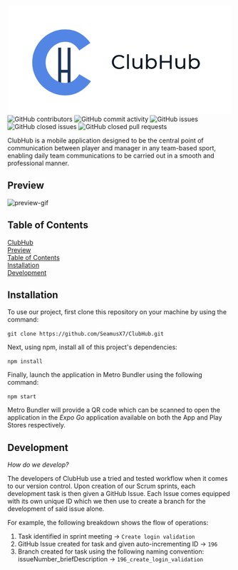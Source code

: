 ![clubhub_logo](src/assets/images/readme-header-image.PNG?raw=true)
![GitHub contributors](https://img.shields.io/github/contributors/SeamusX7/Clubhub?color=blue&style=for-the-badge)
![GitHub commit activity](https://img.shields.io/github/commit-activity/m/SeamusX7/ClubHub?color=important&style=for-the-badge)
![GitHub issues](https://img.shields.io/github/issues/SeamusX7/ClubHub?color=brightgreen&style=for-the-badge)
![GitHub closed issues](https://img.shields.io/github/issues-closed/SeamusX7/ClubHub?color=red&style=for-the-badge)
![GitHub closed pull requests](https://img.shields.io/github/issues-pr-closed/SeamusX7/ClubHub?color=red&style=for-the-badge)

ClubHub is a mobile application designed to be the central point of communication between player and manager in any team-based sport, enabling daily team communications to be carried out in a smooth and professional manner.

## Preview
![preview-gif](https://media.giphy.com/media/zzu3g1BbY1QAGZ84af/giphy.gif)

## Table of Contents
[ClubHub](#title)  
[Preview](#demo)  
[Table of Contents](#toc)  
[Installation](#installation)  
[Development](#development) 

## Installation
To use our project, first clone this repository on your machine by using the command:  

```git clone https://github.com/SeamusX7/ClubHub.git```  

Next, using npm, install all of this project's dependencies:

```npm install```

Finally, launch the application in Metro Bundler using the following command:

```npm start```

Metro Bundler will provide a QR code which can be scanned to open the application in the _Expo Go_ application available on both the App and Play Stores respectively.

## Development
_How do we develop?_  

The developers of ClubHub use a tried and tested workflow when it comes to our version control. Upon creation of our Scrum sprints, each development task is then given a GitHub Issue. Each Issue comes equipped with its own unique ID which we then use to create a branch for the development of said issue alone.  

For example, the following breakdown shows the flow of operations:
1. Task identified in sprint meeting -> ```Create login validation```
1. GitHub Issue created for task and given auto-incrementing ID -> ```196```
1. Branch created for task using the following naming convention: issueNumber_briefDescription -> ```196_create_login_validation```
